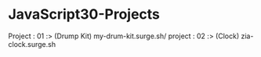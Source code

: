 # JavaScript30-Projects
Project : 01 :> (Drump Kit) my-drum-kit.surge.sh/
project : 02 :> (Clock) zia-clock.surge.sh
